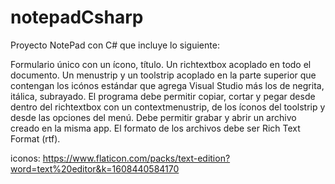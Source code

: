 # notepadCsharp
Proyecto NotePad con C# que incluye lo siguiente:

Formulario único con un ícono, título. 
Un richtextbox acoplado en todo el documento.
Un menustrip y un toolstrip acoplado en la parte superior que contengan los icónos estándar que agrega Visual Studio más los de negrita, itálica, subrayado.
El programa debe permitir copiar, cortar y pegar desde dentro del richtextbox con un contextmenustrip, de los íconos del toolstrip y desde las opciones del menú.
Debe permitir grabar y abrir un archivo creado en la misma app. El formato de los archivos debe ser Rich Text Format (rtf).

iconos:
https://www.flaticon.com/packs/text-edition?word=text%20editor&k=1608440584170
